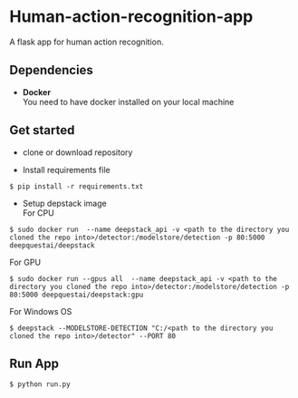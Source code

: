 # Human-action-recognition-app
A flask app for human action recognition.
	
## Dependencies
* **Docker**  
You need to have docker installed on your local machine
	
## Get started
* clone or download repository

* Install requirements file  
```
$ pip install -r requirements.txt
```

* Setup depstack image  
For CPU
```
$ sudo docker run  --name deepstack_api -v <path to the directory you cloned the repo into>/detector:/modelstore/detection -p 80:5000 deepquestai/deepstack
```
For GPU
```
$ sudo docker run --gpus all  --name deepstack_api -v <path to the directory you cloned the repo into>/detector:/modelstore/detection -p 80:5000 deepquestai/deepstack:gpu
```
For Windows OS
```
$ deepstack --MODELSTORE-DETECTION "C:/<path to the directory you cloned the repo into>/detector" --PORT 80
```


## Run App
```
$ python run.py
```

